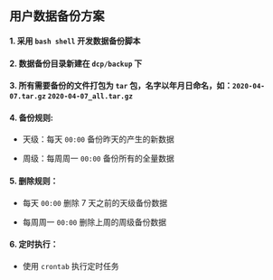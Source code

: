## 用户数据备份方案

#### 1. 采用 `bash shell` 开发数据备份脚本

#### 2. 数据备份目录新建在 `dcp/backup` 下

#### 3. 所有需要备份的文件打包为 `tar` 包，名字以年月日命名，如：`2020-04-07.tar.gz` `2020-04-07_all.tar.gz`

#### 4. 备份规则:

- 天级：每天 `00:00` 备份昨天的产生的新数据
	
- 周级：每周周一 `00:00` 备份所有的全量数据

#### 5. 删除规则：

- 每天 `00:00` 删除 7 天之前的天级备份数据
	
- 每周周一 `00:00` 删除上周的周级备份数据

#### 6. 定时执行：

- 使用 `crontab` 执行定时任务
